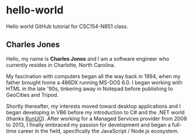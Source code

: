 # hello-world
Hello world GitHub tutorial for CSC154-N851 class.

## Charles Jones 

Hello, my name is **Charles Jones** and I am a software engineer who currently resides in Charlotte, North Carolina.

My fascination with computers began all the way back in 1994, when my father brought home a 486DX running MS-DOS 6.0. I began working with HTML in the late '90s, tinkering away in Notepad before publishing to GeoCities and Tripod.

Shortly thereafter, my interests moved toward desktop applications and I began developing in VB6 before my introduction to C# and the .NET world (thanks [RunUO](https://www.runuo.com)). After working for a Managed Services provider from 2008 to 2013, I finally embraced my passion for development and began a full-time career in the field, specifically the JavaScript / Node.js ecosystem.

